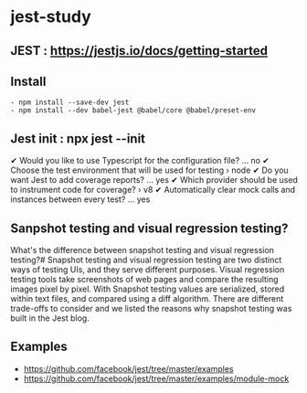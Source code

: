 # jest-study

## JEST : https://jestjs.io/docs/getting-started

## Install 
    - npm install --save-dev jest
    - npm install --dev babel-jest @babel/core @babel/preset-env


## Jest init : npx jest --init
✔ Would you like to use Typescript for the configuration file? … no
✔ Choose the test environment that will be used for testing › node
✔ Do you want Jest to add coverage reports? … yes
✔ Which provider should be used to instrument code for coverage? › v8
✔ Automatically clear mock calls and instances between every test? … yes


## Sanpshot testing and visual regression testing?
What's the difference between snapshot testing and visual regression testing?#
Snapshot testing and visual regression testing are two distinct ways of testing UIs, and they serve different purposes. Visual regression testing tools take screenshots of web pages and compare the resulting images pixel by pixel. With Snapshot testing values are serialized, stored within text files, and compared using a diff algorithm. There are different trade-offs to consider and we listed the reasons why snapshot testing was built in the Jest blog.


## Examples 
- https://github.com/facebook/jest/tree/master/examples
- https://github.com/facebook/jest/tree/master/examples/module-mock